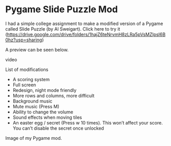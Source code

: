 
# Pygame Slide Puzzle Mod

I had a simple college assignment to make a modified version of a Pygame called Slide Puzzle (by Al Sweigart). Click here to try it (https://drive.google.com/drive/folders/1hajZ6teNrvmH8zLRa5pVsMZlpsI6B0hz?usp=sharing)

A preview can be seen below.

video

List of modifications
- A scoring system
- Full screen
- Redesign, night mode friendly
- More rows and columns, more difficult
- Background music
- Mute music (Press M)
- Ability to change the volume
- Sound effects when moving tiles
- An easter egg / secret (Press w 10 times). This won’t affect your score. You can’t disable the secret once unlocked

Image of my Pygame mod.
